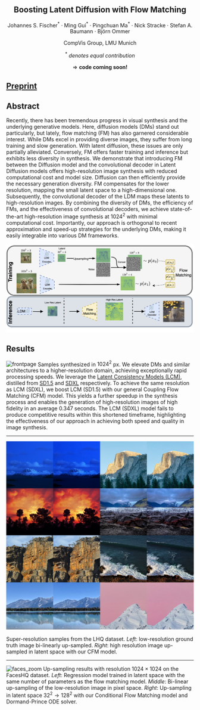 <p align="center">
 <h2 align="center">Boosting Latent Diffusion with Flow Matching</h2>
 <p align="center"> 
 Johannes S. Fischer<sup>*</sup> · Ming Gui<sup>*</sup> · Pingchuan Ma<sup>*</sup> · 
 <!-- </p>
  <p align="center">  -->
 Nick Stracke · Stefan A. Baumann · Björn Ommer
 </p>
 <p align="center"> 
CompVis Group, LMU Munich
 </p>
  <p align="center"> <sup>*</sup> <i>denotes equal contribution</i> </p>
</p>

<p align="center">
&rArr; <b>code coming soon!</b>
</p>



## **[Preprint](https://arxiv.org/abs/2312.07360)**

## Abstract

Recently, there has been tremendous progress in visual synthesis and the underlying generative models.
Here, diffusion models (DMs) stand out particularly, but lately, flow matching (FM) has also garnered
considerable interest. While DMs excel in providing diverse images, they suffer from long training and
slow generation. With latent diffusion, these issues are only partially alleviated. Conversely, FM offers
faster training and inference but exhibits less diversity in synthesis. We demonstrate that introducing FM between the Diffusion model and the convolutional decoder in Latent Diffusion models offers high-resolution image synthesis with reduced computational cost and model size.  Diffusion can then efficiently provide the necessary generation diversity. FM compensates for the lower resolution, mapping the small latent space to a high-dimensional one.
Subsequently, the convolutional decoder of the LDM maps these latents to high-resolution images. By
combining the diversity of DMs, the efficiency of FMs, and the effectiveness of convolutional decoders, we
achieve state-of-the-art high-resolution image synthesis at $1024^2$ with minimal computational
cost. Importantly, our approach is orthogonal to recent approximation and speed-up strategies for the
underlying DMs, making it easily integrable into various DM frameworks.

![pipeline](figs/pipeline_SR.png)


## Results

![frontpage](https://github.com/CompVis/fm-boosting/blob/main/figs/front-page-fig.png)
Samples synthesized in $`1024^2`$ px. We elevate DMs and similar architectures to a higher-resolution domain, achieving exceptionally rapid processing speeds. We leverage the [Latent Consistency Models (LCM)](https://arxiv.org/abs/2310.04378), distilled from [SD1.5](https://arxiv.org/abs/2112.10752)  and [SDXL](https://arxiv.org/abs/2307.01952) respectively. To achieve the same resolution as LCM (SDXL), we boost LCM (SD1.5) with our general Coupling Flow Matching (CFM) model. This yields a further speedup in the synthesis process and enables the generation of high-resolution images of high fidelity in an average $`0.347`$ seconds. The LCM (SDXL) model fails to produce competitive results within this shortened timeframe, highlighting the effectiveness of our approach in achieving both speed and quality in image synthesis.

---

![LHQ](https://github.com/CompVis/fm-boosting/blob/main/figs/LHQ.jpg)

Super-resolution samples from the LHQ dataset. *Left*: low-resolution ground truth image bi-linearly up-sampled. *Right*: high resolution image up-sampled in latent space with our CFM model.

---

![faces_zoom](https://github.com/CompVis/fm-boosting/blob/main/figs/faces-hq-zoom.png)
Up-sampling results with resolution $`1024 \times 1024`$ on the FacesHQ dataset. *Left*: Regression model trained in latent space with the same number of parameters as the flow matching model. *Middle*: Bi-linear up-sampling of the low-resolution image in pixel space. *Right*: Up-sampling in latent space $`32^2 \rightarrow 128^2`$ with our Conditional Flow Matching model and Dormand-Prince ODE solver.


